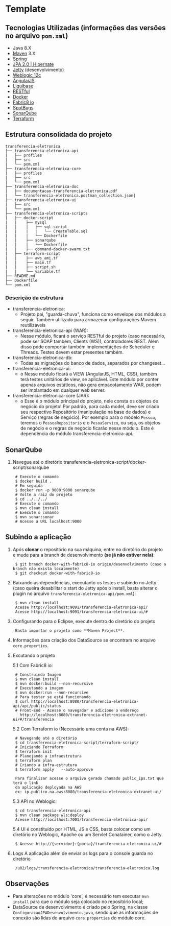 # Template

## Tecnologias Utilizadas (informações das versões no arquivo `pom.xml`)

* Java 8.X
* [Maven](https://maven.apache.org/) 3.X
* [Spring](https://spring.io/)
* [JPA 2.0 | Hibernate](http://hibernate.org/)
* [Jetty](http://www.eclipse.org/jetty/) (desenvolvimento)
* [Weblogic 12c](http://www.oracle.com/technetwork/middleware/weblogic/)
* [AngularJS](https://angularjs.org/)
* [Liquibase](http://www.liquibase.org/)
* [RESTful](https://pt.wikipedia.org/wiki/REST)
* [Docker](https://www.docker.com/)
* [Fabric8 io](https://fabric8.io/)
* [SpotBugs](https://spotbugs.github.io/)
* [SonarQube](https://www.sonarqube.org/)
* [Terraform](https://www.terraform.io/)


## Estrutura consolidada do projeto

```
transferencia-eletronica
├── transferencia-eletronica-api
|   ├── profiles
|   ├── src
|   └── pom.xml
├── transferencia-eletronica-core
|   ├── profiles
|   ├── src
|   └── pom.xml
├── transferencia-eletronica-doc
|   ├── documentacao-transferencia-eletronica.pdf
|   └── transferencia-eletronica.postman_collection.json|   
├── transferencia-eletronica-ui
|   ├── src
|   └── pom.xml
├── transferencia-eletronica-scripts
|   ├── docker-script
|   |	 ├── mysql
|   |	 |	 ├── sql-script
|   |	 |	 |	 └── CreateTable.sql
|   |	 |	 └── Dockerfile
|   |	 ├── sonarqube
|   |	 |	 └── Dockerfile
|   |	 ├── command-docker-swarm.txt
|   ├── terraform-script
|   |	 ├── aws_ami.tf
|   |	 ├── main.tf
|   |	 ├── script.sh
|   |	 └── variable.tf
├── README.md
├── Dockerfile
└── pom.xml

```

### Descrição da estrutura

* transferencia-eletronica:
    * Projeto pai, "guarda-chuva", funciona como envelope dos módulos a seguir. Também utilizado para armazenar configurações Mavem reutilizáveis
* transferencia-eletronica-api (WAR):
    * Nesse módulo, ficará o serviço RESTful do projeto (caso necessário, pode ser SOAP também, Clients (WS)), controladores REST. Além disso pode comportar também implementações de Scheduler e Threads. Testes devem estar presentes também.
* transferencia-eletronica-db:
    * Todas as migrações do banco de dados, separados por changeset...
* transferencia-eletronica-ui:
    * o Nesse módulo ficará a VIEW (AngularJS, HTML, CSS), também terá testes unitários de view, se aplicável. Este módulo por conter apenas arquivos estáticos, não gera empacotamento WAR, podem ser implantado em qualquer web server.
* transferencia-eletronica-core (JAR):
    * o Esse é o módulo principal do projeto, nele consta os objetos de negócio do projeto! Por padrão, para cada model, deve ser criado seu respectivo Repositório (manipulação na base de dados) e Serviço (regras de negócio). Por exemplo para o modelo `Pessoa`, teremos o `PessoaRepositorio` e o `PesoaServico`, ou seja, os objetos de negócio e o regras de negócio ficarão nesse módulo. Este é dependência do módulo transferencia-eletronica-api.
    
    
## SonarQube

1. Navegue até o diretório transferencia-eletronica-script/docker-script/sonarqube

		# Execute o comando
		$ docker build .
		# Em seguida
		$ docker run -p 9000:9000 sonarqube
		# Volte a raiz do projeto
		$ cd ../../../
		# Execute o comando
		$ mvn clean install
		# Execute o comando
		$ mvn sonar:sonar
		# Acesse a URL localhost:9000
		

## Subindo a aplicação

1. Após **clonar** o repositório na sua máquina, entre no diretório do projeto e mude para a branch de desenvolvimento **(se já não estiver nela)**:

        $ git branch docker-with-fabric8-io origin/desenvolvimento (caso a branch não exista localmente)
        $ git checkout docker-with-fabric8-io

2. Baixando as dependências, executanto os testes e subindo no Jetty (caso queira desabilitar o start do Jetty após o install, basta alterar o plugin no arquivo `transferencia-eletronica-api/pom.xml`):

        $ mvn clean install
        Acesse http://localhost:9091/transferencia-eletronica-api/
        Acesse http://localhost:9091/transferencia-eletronica-ui/#

3. Configurando para o Eclipse, execute dentro do diretório do projeto

        Basta importar o projeto como **Maven Project**.

4. Informações para criação dos DataSource se encontram no arquivo `core.properties`.

5. Excutando o projeto

	5.1 Com Fabric8 io:

		# Construindo Imagem
		$ mvn clean install
		$ mvn docker:build --non-recursive
		# Executando a imagem
		$ mvn docker:run --non-recursive
		# Para testar se está funcionando
		$ curl http://localhost:8080/transferencia-eletronica-api/api/public/status	
		# Front-End - Acesse o navegador e adicione o endereço
		  http://localhost:8080/transferencia-eletronica-extranet-ui/#/transferencia

		  
	5.2 Com Terraform io (Necessário uma conta na AWS):

		# Navegando até o diretório
		$ cd transferencia-eletronica-script/terraform-script/
		# Iniciando Terraform
		$ terraform init
		# Planejando a infraestrutura
		$ terraform plan	
		# Criando a infra-estrutura
		$ terraform apply	--auto-approve
		
		Para finalizar acesse o arquivo gerado chamado public_ips.txt que terá o link
		da aplicação deployada na AWS 
		ex: ip.publico.na.aws:8080/transferencia-eletronica-extranet-ui/


    5.3 API no Weblogic:

        $ cd transferencia-eletronica-api
        $ mvn clean package wls:deploy
        Acesse http://localhost:7001/transferencia-eletronica-api/

    5.4 UI é constituído por HTML, JS e CSS, basta colocar como um diretório no Weblogic, Apache ou um Servlet Conatainer, como o Jetty.

        $ Acesse http://{servidor}:{porta}/transferencia-eletronica-ui/#

6. Logs
A aplicação além de enviar os logs para o console guarda no diretório 

        /u02/logs/transferencia-eletronica/transferencia-eletronica.log


## Observações

* Para alterações no módulo 'core', é necessário tem executar `mvn install` para que o módulo seja colocado no repositório local;
* DataSource de desenvolvimento é criado pelo Spring, na classe `ConfiguracaoJPADesenvolvimento.java`, sendo que as informações de conexão são lidas do arquivo `core.properties` do módulo core.
